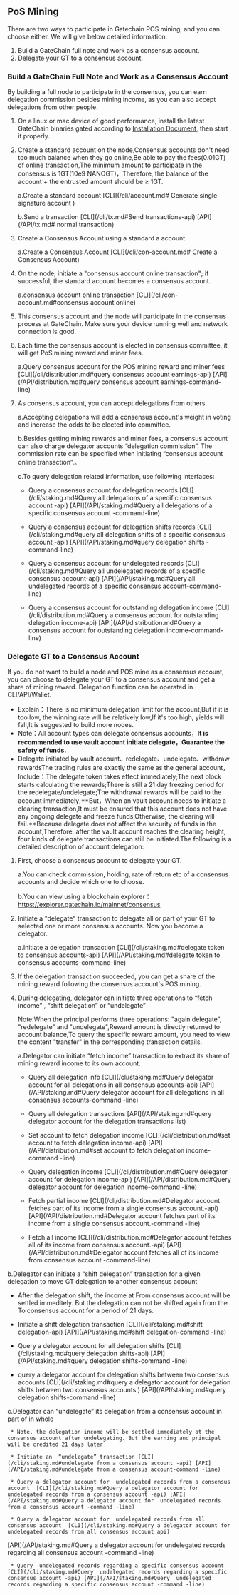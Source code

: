## PoS Mining

There are two ways to participate in Gatechain POS mining, and you can choose either. We will give below  detailed information:

1. Build a GateChain full note and  work as a consensus account. 
2. Delegate your GT to a  consensus account.

### Build a GateChain Full Note and  Work as a Consensus Account 
By building a full node to participate in the consensus, you  can earn delegation commission besides mining income, as you  can also  accept delegations from other people.

1. On a linux or mac device of good performance, install the latest GateChain binaries gated according to  [Installation Document](./gatechain-build.md), then start it properly.
2. Create a standard account on the node,Consensus accounts don't need too much balance when they go online,Be able to pay the fees(0.01GT) of online transaction,The minimum amount to participate in the consensus is 1GT(10e9 NANOGT)，Therefore, the balance of the account + the entrusted amount should be ≥ 1GT.

  	a.Create a standard account [CLI](/cli/account.md# Generate  single signature account )
  	
  	b.Send a transaction [CLI](/cli/tx.md#Send transactions-api) [API](/API/tx.md# normal transaction)
  	
3. Create a Consensus Account using a standard a account.

 	a.Create a Consensus Account [CLI](/cli/con-account.md# Create a Consensus Account)
 	
4. On the node, initiate a "consensus account online transaction"; if successful, the standard account becomes a consensus account. 

 	a.consensus account online transaction [CLI](/cli/con-account.md#consensus account online)
5. This consensus account  and the node will participate in the consensus process at GateChain. Make sure your device running  well and network connection is good. 

6. Each time the  consensus account  is elected in  consensus committee, it will get PoS mining reward  and  miner fees. 

 	a.Query consensus account for  the POS mining reward and miner fees [CLI](/cli/distribution.md#query consensus account earnings-api) [API](/API/distribution.md#query consensus account earnings-command-line)
 	
7. As consensus account, you can accept delegations from others.
 	
 	a.Accepting delegations will add a consensus account's weight in voting and increase the odds to be elected into committee. 
 	
 	b.Besides getting  mining rewards and miner fees,  a consensus  account can also charge delegator accounts “delegation commission”. The commission rate can be specified when initiating “consensus account online transaction”.。
 	
 	c.To query delegation related information, use following interfaces:
 	
 	 * Query a consensus account  for   delegation records [CLI](/cli/staking.md#Query all delegations of a specific consensus account -api)  [API](/API/staking.md#Query all delegations of a specific consensus account -command-line)
 	 
 	 * Query a consensus account  for  delegation shifts records [CLI](/cli/staking.md#query all  delegation shifts of a specific consensus account -api) [API](/API/staking.md#query delegation shifts -command-line)
 	 
 	 * Query a consensus account  for  undelegated records  [CLI](/cli/staking.md#Query all undelegated records of a specific consensus account-api) [API](/API/staking.md#Query all undelegated records of a specific consensus account-command-line)
 	 
 	 * Query a consensus account  for  outstanding delegation income [CLI](/cli/distribution.md#Query a consensus account  for  outstanding delegation income-api) [API](/API/distribution.md#Query a consensus account  for  outstanding delegation income-command-line)


### Delegate GT to a Consensus Account 

If you do not want to build a node and POS mine as a consensus account, you can choose to delegate your GT to a consensus account and get a share of mining reward. Delegation function can be operated in CLI/API/Wallet.


* Explain：There is no minimum delegation limit for the account,But if it is too low, the winning rate will be relatively low,If it's too high, yields will fall,It is suggested to build more nodes.
* Note：All account types can delegate consensus accounts，**It is recommended to use vault account initiate delegate，Guarantee the safety of funds.**
* Delegate initiated by vault account、redelegate、undelegate、withdraw rewardsThe trading rules are exactly the same as the general account，Include：The delegate token takes effect immediately;The next block starts calculating the rewards;There is still a 21 day freezing period for the redelegate/undelegate;The withdrawal rewards will be paid to the account immediately;**But，When an vault account needs to initiate a clearing transaction,It must be ensured that this account does not have any ongoing delegate and freeze funds,Otherwise, the clearing will fail.**Because delegate does not affect the security of funds in the account,Therefore, after the vault account reaches the clearing height, four kinds of delegate transactions can still be initiated.The following is a detailed description of account delegation:


1. First, choose a consensus account to delegate your GT.

 	a.You can check commission, holding, rate of return etc of a consensus accounts and decide which one to choose.
 	
 	b.You can view using a blockchain explorer：https://explorer.gatechain.io/mainnet/consensus
 	 	
2. Initiate a  "delegate" transaction to delegate all or  part of your GT to  selected one or more consensus accounts. Now you become a delegator.

 	 a.Initiate a delegation transaction [CLI](/cli/staking.md#delegate token to consensus accounts-api) [API](/API/staking.md#delegate token to consensus accounts-command-line)
 	 
3. If the delegation transaction succeeded, you can get a share of the mining reward following the consensus account's POS mining.

4. During delegating, delegator can initiate  three operations to “fetch income” , “shift delegation” or  “undelegate”

	Note:When the principal performs three operations: "again delegate", "redelegate" and "undelegate",Reward amount is directly returned to account balance,To query the specific reward amount, you need to view the content "transfer" in the corresponding transaction details.

    a.Delegator can initiate “fetch income” transaction  to extract its share of mining reward income to its own account.
 	 
 	 * Query all delegation info [CLI](/cli/staking.md#Query delegator account for all delegations in all consensus accounts-api) [API](/API/staking.md#Query delegator account for all delegations in all consensus accounts-command -line)
 	 
 	 * Query all delegation transactions [API](/API/staking.md#query  delegator account for the delegation transactions list)
 	 
 	 * Set account to fetch delegation income [CLI](/cli/distribution.md#set account to fetch delegation income-api) [API](/API/distribution.md#set account to fetch delegation income-command -line)
 
 	 * Query delegation income [CLI](/cli/distribution.md#Query delegator account for delegation income-api) [API](/API/distribution.md#Query delegator account for delegation income-command -line)
 	 
 	 * Fetch partial income [CLI](/cli/distribution.md#Delegator account fetches part of its income from a single consensus account.-api) [API](/API/distribution.md#Delegator account fetches part of its income from a single consensus account.-command -line)
 	 
 	 * Fetch all income [CLI](/cli/distribution.md#Delegator account fetches  all of its income from consensus account.-api) [API](/API/distribution.md#Delegator account fetches  all of its income from consensus account -command-line)
	
  b.Delegator can initiate a “shift delegation” transaction for a given delegation to move GT delegation to another  consensus account 

   * After the delegation shift, the income at From consensus  account will be settled immeditely. But the delegation can not be shifted again from the To consensus account  for a period  of 21 days.
   
   * Initiate a shift delegation transaction [CLI](/cli/staking.md#shift delegation-api)  [API](/API/staking.md#shift delegation-command -line)
   
   * Query a delegator account for all delegation shifts [CLI](/cli/staking.md#query delegation shifts-api) [API](/API/staking.md#query delegation shifts-command -line)
   
   * query  a delegator account for delegation shifts between two consensus accounts  [CLI](/cli/staking.md#query  a delegator account for delegation shifts between two consensus accounts ) [API](/API/staking.md#query delegation shifts-command -line)

 c.Delegator can “undelegate” its delegation from a consensus account in part of in  whole
 	
 	 * Note, the delegation income will be settled immediately at the consensus account after undelegating. But the earning and principal will be credited 21 days later
 	 
 	 * Initiate an  “undelegate” transaction [CLI](/cli/staking.md#undelegate from a consensus account -api) [API](/API/staking.md#undelegate from a consensus account-command -line)
 	 
 	 * Query a delegator account for  undelegated records from a consensus account  [CLI](/cli/staking.md#Query a delegator account for  undelegated records from a consensus account -api) [API](/API/staking.md#Query a delegator account for  undelegated records from a consensus account -command -line)
 	 
 	 * Query a delegator account for  undelegated records from all consensus account  [CLI](/cli/staking.md#Query a delegator account for  undelegated records from all consensus account api)
 [API](/API/staking.md#Query a delegator account for  undelegated records regarding all consensus account -command -line)
 
 	 * Query  undelegated records regarding a specific consensus account  [CLI](/cli/staking.md#Query  undelegated records regarding a specific consensus account -api) [API](/API/staking.md#Query  undelegated records regarding a specific consensus account -command -line)

 	 
